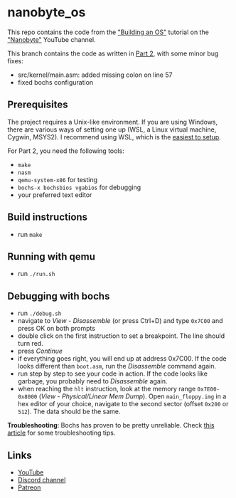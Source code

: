 # nanobyte_os
This repo contains the code from the ["Building an OS"](https://www.youtube.com/watch?v=9t-SPC7Tczc&list=PLFjM7v6KGMpiH2G-kT781ByCNC_0pKpPN) tutorial on the ["Nanobyte"](https://www.youtube.com/channel/UCSPIuWADJIMIf9Erf--XAsA) YouTube channel.

This branch contains the code as written in [Part 2](https://youtu.be/srbnMNk7K7k), with some minor bug fixes:

* src/kernel/main.asm: added missing colon on line 57
* fixed bochs configuration

## Prerequisites

The project requires a Unix-like environment. If you are using Windows, there are various ways of setting one up (WSL, a Linux virtual machine, Cygwin, MSYS2). I recommend using WSL, which is the [easiest to setup](https://learn.microsoft.com/en-us/windows/wsl/install).

For Part 2, you need the following tools:

* `make`
* `nasm`
* `qemu-system-x86` for testing
* `bochs-x bochsbios vgabios` for debugging
* your preferred text editor

## Build instructions

* run `make`

## Running with qemu

* run `./run.sh`

## Debugging with bochs

* run `./debug.sh`
* navigate to *View* - *Disassemble* (or press Ctrl+D) and type `0x7C00` and press OK on both prompts
* double click on the first instruction to set a breakpoint. The line should turn red.
* press *Continue*
* if everything goes right, you will end up at address 0x7C00. If the code looks different than `boot.asm`, run the *Disassemble* command again.
* run step by step to see your code in action. If the code looks like garbage, you probably need to *Disassemble* again.
* when reaching the `hlt` instruction, look at the memory range `0x7E00-0x8000` (*View* - *Physical/Linear Mem Dump*). Open `main_floppy.img` in a hex editor of your choice, navigate to the second sector (offset `0x200` or `512`). The data should be the same.

**Troubleshooting**: Bochs has proven to be pretty unreliable. Check [this article](https://github.com/nanobyte-dev/nanobyte_os/wiki/Frequent-issues#bochs-doesnt-work) for some troubleshooting tips.

## Links

* [YouTube](https://www.youtube.com/channel/UCSPIuWADJIMIf9Erf--XAsA)
* [Discord channel](https://discord.gg/RgHc5XrCEw)
* [Patreon](https://www.patreon.com/nanobyte)
